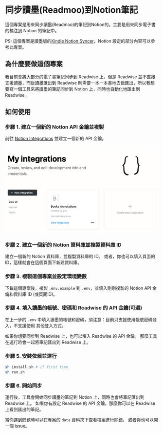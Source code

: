# 同步讀墨(Readmoo)到Notion筆記

這個專案是用來同步讀墨(Readmoo)的筆記到Notion的，主要是用來同步電子書的標注到 Notion 的筆記中。

PS: 這個專案是讀墨版的[Kindle Notion Syncer](https://github.com/erikliu0801/kindle-notion-syncer)，Notion 設定的部分內容可以參考此專案。

## 為什麼要做這個專案

我目前會將大部分的電子書筆記同步到 Readwise 上，但是 Readwise 並不直接支援讀墨，而從讀墨匯出到 Readwise 則需要一本一本書地去做匯出，所以我想要寫一個工具來將讀墨的筆記同步到 Notion 上，同時也自動化地匯出到 Readwise 。

## 如何使用

### 步驟 1. 建立一個新的 Notion API 金鑰並複製

前往 [Notion Integrations](https://www.notion.so/my-integrations) 並建立一個新的 API 金鑰。

![](/images/notion-integration.png)

### 步驟 2. 建立一個新的 Notion 資料庫並複製資料庫 ID

建立一個新的 Notion 資料庫，並複製資料庫的 ID。
或者，你也可以填入頁面的 ID，這樣就會在這個頁面下新建資料庫。

### 步驟 3. 複製這個專案並設定環境變數

下載這個專案後，複製 `.env.example` 到 `.env`，並填入剛剛複製的 Notion API 金鑰和資料庫 ID (或頁面ID)。

### 步驟 4. 填入讀墨的帳號、密碼和 Readwise 的 API 金鑰(可選)

在上一步的 `.env` 中填入讀墨的帳號和密碼，須注意：目前只支援使用帳號密碼登入，不支援使用 其他登入方式。

如果你想要同步到 Readwise 上，也可以填入 Readwise 的 API 金鑰。 那麼工具在運行時會一起將筆記匯出到 Readwise 上。

### 步驟 5. 安裝依賴並運行

```bash
sh install.sh # if first time
sh run.sh
```

### 步驟 6. 開始同步

運行後，工具會開始同步讀墨的筆記到 Notion 上，同時也會將筆記匯出到 Readwise 上。
如果你有設定 Readwise 的 API 金鑰，那麼你可以在 Readwise 上看到匯出的筆記。

當你遇到問題時可以在專案的 `data` 資料夾下查看檔案進行除錯。 或者你也可以開一個 issue。
